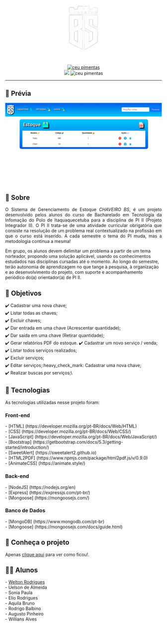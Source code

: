 <div align="center" id="top"> 
  <img src="https://github.com/welton1995/projeto-integrador-front-end/blob/main/imgs/logoBranco.png?raw=true" width="20%">
  
&#xa0;

</div>
<p align="center">

  <a href="#">
    <img alt="ceu pimentas" src="https://img.shields.io/badge/-Github-5659EB?style=for-the-badge&logo=Github&logoColor=white&link=https://github.com/Anderson-Andre-P" />
  </a>

  </br>
  
  <img src="https://img.shields.io/badge/CHAVEIRO_BS-5965e0?style=for-the-badge&labelColor=5965e0">
  <img alt="ceu pimentas" src="https://img.shields.io/badge/license-MIT-5965e0?style=for-the-badge&labelColor=5965e0&color=5965e0">
  <br />

</p>

<!-- Status -->
<hr>


## :link: Prévia

![previa](https://github.com/welton1995/projeto-integrador-front-end/blob/main/imgs/preview.png?raw=true)

<br>

## :dart: Sobre
<p align="justify">
O Sistema de Gerenciamento de Estoque <i>CHAVEIRO BS</i>, é um projeto desenvolvido pelos alunos do curso de Bacharelado em Tecnologia da Infomação do Polo de Itaquaquecetuba para a disciplina de PI II (Projeto Integrador II). O PI II trata-se de uma atividade curricular obrigatória que consiste na resolução de um problema real contextualizado na profissão em que o curso está inserido. A cada semestre o tema do PI muda, mas a metodologia continua a mesma!

Em grupo, os alunos devem delimitar um problema a partir de um tema norteador, propondo uma solução aplicável, usando os conhecimentos estudados nas disciplinas cursadas até o momento. Ao longo do semestre, terão autonomia de aprendizagem no que tange à pesquisa, à organização e ao desenvolvimento do projeto, com suporte e acompanhamento periódico do(a) orientador(a) de PI II.
</p>

## 💪 Objetivos

:heavy_check_mark: Cadastrar uma nova chave;\
:heavy_check_mark: Listar todas as chaves;\
:heavy_check_mark: Excluir chaves;\
:heavy_check_mark: Dar entrada em uma chave (Acrescentar quantidade);\
:heavy_check_mark: Dar saída em uma chave (Retirar quantidade);\
:heavy_check_mark: Gerar relatórios PDF do estoque.
:heavy_check_mark: Cadastrar um novo serviço / venda;\
:heavy_check_mark: Listar todos serviços realizados;\
:heavy_check_mark: Excluir serviços;\
:heavy_check_mark: Editar serviços;\:heavy_check_mark: Cadastrar uma nova chave;\
:heavy_check_mark: Realizar buscas por serviços;\
## :rocket: Tecnologias

As tecnologias utilizadas nesse projeto foram:
<h3>Front-end</h3>
- [HTML] (https://developer.mozilla.org/pt-BR/docs/Web/HTML)<br>
- [CSS] (https://developer.mozilla.org/pt-BR/docs/Web/CSS/)<br>
- [JavaScript] (https://developer.mozilla.org/pt-BR/docs/Web/JavaScript/)<br>
- [Bootstrap] (https://getbootstrap.com/docs/5.3/getting-started/introduction/)<br>
- [SweetAlert] (https://sweetalert2.github.io)<br>
- [HTML2PDF] (https://www.npmjs.com/package/html2pdf.js/v/0.9.0)<br>
- [AnimateCSS] (https://animate.style/)<br>
<h3>Back-end</h3>
- [NodeJS] (https://nodejs.org/en)<br>
- [Express] (https://expressjs.com/pt-br/)<br>
- [Mongoose] (https://mongoosejs.com/)<br>
<h3>Banco de Dados</h3>
- [MongoDB] (https://www.mongodb.com/pt-br)<br>
- [Mongoose] (https://mongoosejs.com/docs/guide.html)<br>

## :checkered_flag: Conheça o projeto

Apenas <a href="https://bschaveiro.vercel.app/">clique aqui</a> para ver como ficou!.

## 👨‍🎓 Alunos
<p align='justify'>
- <a href="https://github.com/weltondev" target="_blank">Welton Rodrigues</a><br>
- Uelson de Almeida <br>
- Sonia Paula <br>
- Elio Rodrigues <br>
- Aquila Bruno <br>
- Rodrigo Balbino <br>
- Augusto Pinheiro <br>
- Willians Alves <br>
  </p>
